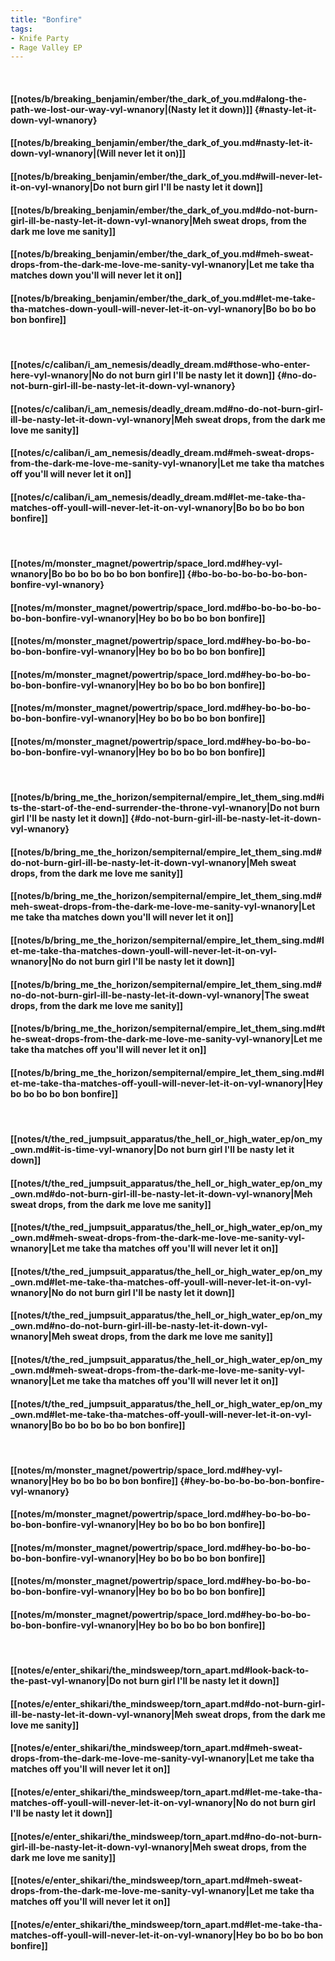 ```yaml
---
title: "Bonfire"
tags:
- Knife Party
- Rage Valley EP
---
```

&nbsp;
#### [[notes/b/breaking_benjamin/ember/the_dark_of_you.md#along-the-path-we-lost-our-way-vyl-wnanory|(Nasty let it down)]] {#nasty-let-it-down-vyl-wnanory}
#### [[notes/b/breaking_benjamin/ember/the_dark_of_you.md#nasty-let-it-down-vyl-wnanory|(Will never let it on)]]
#### [[notes/b/breaking_benjamin/ember/the_dark_of_you.md#will-never-let-it-on-vyl-wnanory|Do not burn girl I'll be nasty let it down]]
#### [[notes/b/breaking_benjamin/ember/the_dark_of_you.md#do-not-burn-girl-ill-be-nasty-let-it-down-vyl-wnanory|Meh sweat drops, from the dark me love me sanity]]
#### [[notes/b/breaking_benjamin/ember/the_dark_of_you.md#meh-sweat-drops-from-the-dark-me-love-me-sanity-vyl-wnanory|Let me take tha matches down you'll will never let it on]]
#### [[notes/b/breaking_benjamin/ember/the_dark_of_you.md#let-me-take-tha-matches-down-youll-will-never-let-it-on-vyl-wnanory|Bo bo bo bo bon bonfire]]
&nbsp;
#### [[notes/c/caliban/i_am_nemesis/deadly_dream.md#those-who-enter-here-vyl-wnanory|No do not burn girl I'll be nasty let it down]] {#no-do-not-burn-girl-ill-be-nasty-let-it-down-vyl-wnanory}
#### [[notes/c/caliban/i_am_nemesis/deadly_dream.md#no-do-not-burn-girl-ill-be-nasty-let-it-down-vyl-wnanory|Meh sweat drops, from the dark me love me sanity]]
#### [[notes/c/caliban/i_am_nemesis/deadly_dream.md#meh-sweat-drops-from-the-dark-me-love-me-sanity-vyl-wnanory|Let me take tha matches off you'll will never let it on]]
#### [[notes/c/caliban/i_am_nemesis/deadly_dream.md#let-me-take-tha-matches-off-youll-will-never-let-it-on-vyl-wnanory|Bo bo bo bo bon bonfire]]
&nbsp;
#### [[notes/m/monster_magnet/powertrip/space_lord.md#hey-vyl-wnanory|Bo bo bo bo bo bo bon bonfire]] {#bo-bo-bo-bo-bo-bo-bon-bonfire-vyl-wnanory}
#### [[notes/m/monster_magnet/powertrip/space_lord.md#bo-bo-bo-bo-bo-bo-bon-bonfire-vyl-wnanory|Hey bo bo bo bo bon bonfire]]
#### [[notes/m/monster_magnet/powertrip/space_lord.md#hey-bo-bo-bo-bo-bon-bonfire-vyl-wnanory|Hey bo bo bo bo bon bonfire]]
#### [[notes/m/monster_magnet/powertrip/space_lord.md#hey-bo-bo-bo-bo-bon-bonfire-vyl-wnanory|Hey bo bo bo bo bon bonfire]]
#### [[notes/m/monster_magnet/powertrip/space_lord.md#hey-bo-bo-bo-bo-bon-bonfire-vyl-wnanory|Hey bo bo bo bo bon bonfire]]
#### [[notes/m/monster_magnet/powertrip/space_lord.md#hey-bo-bo-bo-bo-bon-bonfire-vyl-wnanory|Hey bo bo bo bo bon bonfire]]
&nbsp;
#### [[notes/b/bring_me_the_horizon/sempiternal/empire_let_them_sing.md#its-the-start-of-the-end-surrender-the-throne-vyl-wnanory|Do not burn girl I'll be nasty let it down]] {#do-not-burn-girl-ill-be-nasty-let-it-down-vyl-wnanory}
#### [[notes/b/bring_me_the_horizon/sempiternal/empire_let_them_sing.md#do-not-burn-girl-ill-be-nasty-let-it-down-vyl-wnanory|Meh sweat drops, from the dark me love me sanity]]
#### [[notes/b/bring_me_the_horizon/sempiternal/empire_let_them_sing.md#meh-sweat-drops-from-the-dark-me-love-me-sanity-vyl-wnanory|Let me take tha matches down you'll will never let it on]]
#### [[notes/b/bring_me_the_horizon/sempiternal/empire_let_them_sing.md#let-me-take-tha-matches-down-youll-will-never-let-it-on-vyl-wnanory|No do not burn girl I'll be nasty let it down]]
#### [[notes/b/bring_me_the_horizon/sempiternal/empire_let_them_sing.md#no-do-not-burn-girl-ill-be-nasty-let-it-down-vyl-wnanory|The sweat drops, from the dark me love me sanity]]
#### [[notes/b/bring_me_the_horizon/sempiternal/empire_let_them_sing.md#the-sweat-drops-from-the-dark-me-love-me-sanity-vyl-wnanory|Let me take tha matches off you'll will never let it on]]
#### [[notes/b/bring_me_the_horizon/sempiternal/empire_let_them_sing.md#let-me-take-tha-matches-off-youll-will-never-let-it-on-vyl-wnanory|Hey bo bo bo bo bon bonfire]]
&nbsp;
#### [[notes/t/the_red_jumpsuit_apparatus/the_hell_or_high_water_ep/on_my_own.md#it-is-time-vyl-wnanory|Do not burn girl I'll be nasty let it down]]
#### [[notes/t/the_red_jumpsuit_apparatus/the_hell_or_high_water_ep/on_my_own.md#do-not-burn-girl-ill-be-nasty-let-it-down-vyl-wnanory|Meh sweat drops, from the dark me love me sanity]]
#### [[notes/t/the_red_jumpsuit_apparatus/the_hell_or_high_water_ep/on_my_own.md#meh-sweat-drops-from-the-dark-me-love-me-sanity-vyl-wnanory|Let me take tha matches off you'll will never let it on]]
#### [[notes/t/the_red_jumpsuit_apparatus/the_hell_or_high_water_ep/on_my_own.md#let-me-take-tha-matches-off-youll-will-never-let-it-on-vyl-wnanory|No do not burn girl I'll be nasty let it down]]
#### [[notes/t/the_red_jumpsuit_apparatus/the_hell_or_high_water_ep/on_my_own.md#no-do-not-burn-girl-ill-be-nasty-let-it-down-vyl-wnanory|Meh sweat drops, from the dark me love me sanity]]
#### [[notes/t/the_red_jumpsuit_apparatus/the_hell_or_high_water_ep/on_my_own.md#meh-sweat-drops-from-the-dark-me-love-me-sanity-vyl-wnanory|Let me take tha matches off you'll will never let it on]]
#### [[notes/t/the_red_jumpsuit_apparatus/the_hell_or_high_water_ep/on_my_own.md#let-me-take-tha-matches-off-youll-will-never-let-it-on-vyl-wnanory|Bo bo bo bo bo bo bon bonfire]]
&nbsp;
#### [[notes/m/monster_magnet/powertrip/space_lord.md#hey-vyl-wnanory|Hey bo bo bo bo bon bonfire]] {#hey-bo-bo-bo-bo-bon-bonfire-vyl-wnanory}
#### [[notes/m/monster_magnet/powertrip/space_lord.md#hey-bo-bo-bo-bo-bon-bonfire-vyl-wnanory|Hey bo bo bo bo bon bonfire]]
#### [[notes/m/monster_magnet/powertrip/space_lord.md#hey-bo-bo-bo-bo-bon-bonfire-vyl-wnanory|Hey bo bo bo bo bon bonfire]]
#### [[notes/m/monster_magnet/powertrip/space_lord.md#hey-bo-bo-bo-bo-bon-bonfire-vyl-wnanory|Hey bo bo bo bo bon bonfire]]
#### [[notes/m/monster_magnet/powertrip/space_lord.md#hey-bo-bo-bo-bo-bon-bonfire-vyl-wnanory|Hey bo bo bo bo bon bonfire]]
&nbsp;
#### [[notes/e/enter_shikari/the_mindsweep/torn_apart.md#look-back-to-the-past-vyl-wnanory|Do not burn girl I'll be nasty let it down]]
#### [[notes/e/enter_shikari/the_mindsweep/torn_apart.md#do-not-burn-girl-ill-be-nasty-let-it-down-vyl-wnanory|Meh sweat drops, from the dark me love me sanity]]
#### [[notes/e/enter_shikari/the_mindsweep/torn_apart.md#meh-sweat-drops-from-the-dark-me-love-me-sanity-vyl-wnanory|Let me take tha matches off you'll will never let it on]]
#### [[notes/e/enter_shikari/the_mindsweep/torn_apart.md#let-me-take-tha-matches-off-youll-will-never-let-it-on-vyl-wnanory|No do not burn girl I'll be nasty let it down]]
#### [[notes/e/enter_shikari/the_mindsweep/torn_apart.md#no-do-not-burn-girl-ill-be-nasty-let-it-down-vyl-wnanory|Meh sweat drops, from the dark me love me sanity]]
#### [[notes/e/enter_shikari/the_mindsweep/torn_apart.md#meh-sweat-drops-from-the-dark-me-love-me-sanity-vyl-wnanory|Let me take tha matches off you'll will never let it on]]
#### [[notes/e/enter_shikari/the_mindsweep/torn_apart.md#let-me-take-tha-matches-off-youll-will-never-let-it-on-vyl-wnanory|Hey bo bo bo bo bon bonfire]]
